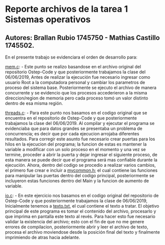 # Reporte archivos de la tarea 1 Sistemas operativos

## Autores: Brallan Rubio 1745750 - Mathias Castillo 1745502.

En el presente trabajo se evidenciara el orden de desarrollo para:


[mem.c](mem.c): - Este punto se realizo basandose en el archivo original del repositorio Ostep-Code y que posteriormente trabajamos la clase del 06/06/2019, Antes de realizar la ejecución fue necesario ingresar como usuario Root a la computadora personal y cambiar los parametros de proceso del sistema base. Posteriormente se ejecuto el archivo de manera concurrente y se evidencio que los procesos accederieron a la misma direccion/region de memoria pero cada proceso tomó un valor distinto dentro de esa misma región. 




[threads.c](threads.c): - Para este punto nos basamos en el codigo original que se encuentra en el repositorio de Ostep-Code y que posteriormente trabajamos la clase del 06/06/2019. Al compilar y ejecutar el programa se evidenciaba que para datos grandes se presentaba un problema de concurrencia; es decir que por cada ejecucion arrojaba diferentes resultados. Para corregir este asunto fue necesario crear puertas para los hilos en la ejecucion del programa; la funcion de estas es mantener la variable a modificar con un solo proceso en el momento y una vez se termine, proceder a abrir la puerta y dejar ingresar el siguiente proceso, de esta manera se puede decir que el programa será mas confiable durante la ejecución. Ahora, dentro del codigo se procedio a realizar varios cambios, el primero fue crear e incluir a [mycommon.h](mycommon.h); el cual contiene las funciones para manipular las puertas dentro del codigo principal, posteriormente se incluyeron estas funciones dentro del Main y la funcion de aumento de variable.  




[io.c](io.c): - En este ejercicio nos basamos en el codigo original del repositorio de Ostep-Code y que posteriormente trabajamos la clase de 06/06/2019, Inicialmente tenemos a [texto.txt](texto.txt), el cual contiene el texto a tratar. El objetivo principal de este programa es tomar el contenido del archivo, procesarlo y que imprima en pantalla este texto al revés. Para hacer esto fue necesario validar la existencia del archivo; esto con el fin de que no me genere errores de compilacion, posteriormente abrir y leer el archivo de texto, procesa el archivo moviendose desde la posición final del texto y finalmente imprimiendo de atras hacia adelante.    


